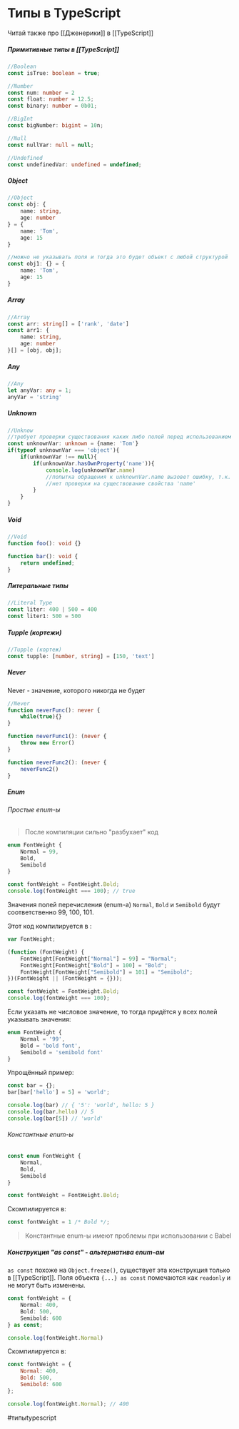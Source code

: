 # Типы в TypeScript
Читай также про [[Дженерики]] в [[TypeScript]]

##### Примитивные типы в [[TypeScript]]

```typescript
//Boolean
const isTrue: boolean = true;

//Number
const num: number = 2
const float: number = 12.5;
const binary: number = 0b01;

//BigInt
const bigNumber: bigint = 10n;

//Null
const nullVar: null = null;

//Undefined
const undefinedVar: undefined = undefined;
```

##### Object
```typescript
//Object
const obj: {
	name: string,
	age: number
} = {
	name: 'Tom',
	age: 15
}

//можно не указывать поля и тогда это будет объект с любой структурой
const obj1: {} = {
	name: 'Tom',
	age: 15
}
```

##### Array
```typescript
//Array
const arr: string[] = ['rank', 'date']
const arr1: {
	name: string,
	age: number
}[] = [obj, obj];
```

##### Any
```typescript
//Any
let anyVar: any = 1;
anyVar = 'string'
```

##### Unknown
```typescript
//Unknow
//требует проверки существования каких либо полей перед использованием
const unknownVar: unknown = {name: 'Tom'}
if(typeof unknownVar === 'object'){
	if(unknownVar !== null){
		if(unknownVar.hasOwnProperty('name')){
			console.log(unknownVar.name) 
			//попытка обращения к unknownVar.name вызовет ошибку, т.к. 
			//нет проверки на существование свойства 'name'
		}
	}
}
```

##### Void
```typescript
//Void
function foo(): void {}

function bar(): void {
	return undefined;
}
```

##### Литеральные типы
```typescript
//Literal Type
const liter: 400 | 500 = 400
const liter1: 500 = 500
```

#####  Tupple (кортежи)
```typescript
//Tupple (кортеж)
const tupple: [number, string] = [150, 'text']
```

##### Never
Never - значение, которого никогда не будет
```typescript
//Never
function neverFunc(): never {
	while(true){}
}

function neverFunc1(): (never {
	throw new Error()
}

function neverFunc2(): (never {
	neverFunc2()
}
```

##### Enum
###### Простые enum-ы
>После компиляции сильно "разбухает" код

```typescript
enum FontWeight {
	Normal = 99,
	Bold,
	Semibold
}

const fontWeight = FontWeight.Bold;
console.log(fontWeight === 100); // true
```

Значения полей перечисления (enum-a) `Normal`, `Bold` и `Semibold` будут соответственно 99, 100, 101.

Этот код компилируется в :
```javascript
var FontWeight;

(function (FontWeight) {
	FontWeight[FontWeight["Normal"] = 99] = "Normal";
	FontWeight[FontWeight["Bold"] = 100] = "Bold";
	FontWeight[FontWeight["Semibold"] = 101] = "Semibold";
})(FontWeight || (FontWeight = {}));

const fontWeight = FontWeight.Bold;
console.log(fontWeight === 100);
```

Если указать не числовое значение, то тогда придётся у всех полей указывать значения:
```typescript
enum FontWeight {
	Normal = '99',
	Bold = 'bold font',
	Semibold = 'semibold font'
}
```


Упрощённый пример:
```javascript
const bar = {};
bar[bar['hello'] = 5] = 'world';

console.log(bar) // { '5': 'world', hello: 5 }
console.log(bar.hello) // 5
console.log(bar[5]) // 'world'
```

###### Константные enum-ы
```typescript
const enum FontWeight {
	Normal,
	Bold,
	Semibold
}

const fontWeight = FontWeight.Bold;
```

Скомпилируется в:
```javascript
const fontWeight = 1 /* Bold */;
```

>Константные enum-ы имеют проблемы при использовании с Babel

##### Конструкция "as const" - альтернатива enum-ам
`as const` похоже на `Object.freeze()`,  существует эта конструкция только в [[TypeScript]].
Поля объекта `{...} as const` помечаются как `readonly`  и не могут быть изменены.

```typescript
const fontWeight = {
	Normal: 400,
	Bold: 500,
	Semibold: 600
} as const;

console.log(fontWeight.Normal)
```

Скомпилируется в:
```javascript
const fontWeight = {
	Normal: 400,
	Bold: 500,
	Semibold: 600
};

console.log(fontWeight.Normal); // 400
```




#типыtypescript

